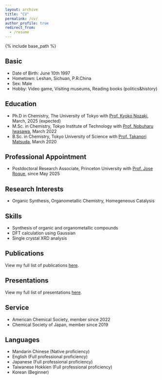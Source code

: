 ```yaml
---
layout: archive
title: "CV"
permalink: /cv/
author_profile: true
redirect_from:
  - /resume
---
```


{% include base_path %}

Basic
-----
* Date of Birth: June 10th 1997
* Hometown: Leshan, Sichuan, P.R.China
* Sex: Male
* Hobby: Video game, Visiting museums, Reading books (politics&history)

Education
-----
* Ph.D in Chemistry, The University of Tokyo with <a href="http://park.itc.u-tokyo.ac.jp/nozakilab/indexE.html" target="_blank">Prof. Kyoko Nozaki</a>, March, 2025 (expected)
* M.Sc. in Chemistry, Tokyo Institute of Technology with <a href="http://www.chemistry.titech.ac.jp/~iwasawa/index.html" target="_blank">Prof. Nobuharu Iwasawa</a>, March 2022
* B.Sc. in Chemistry, Tokyo University of Science with <a href="https://www.rs.tus.ac.jp/mtd/" target="_blank">Prof. Takanori Matsuda</a>, March 2020

Professional Appointment
-----
* Postdoctoral Research Associate, Princeton University with <a href="https://roque.princeton.edu" target="_blank">Prof. Jose Roque</a>, since May 2025
  
Research Interests
-----
* Organic Synthesis, Organometallic Chemistry, Homegeneous Catalysis

Skills
-----
* Synthesis of organic and organometallic compounds
* DFT calculation using Gaussian
* Single crystal XRD analysis

Publications
-----
<p>View my full list of publications <a href="https://liaoym0610.github.io/academic/publications/">here</a>.</p>

Presentations
-----
<p>View my full list of presentations <a href="https://liaoym0610.github.io/academic/presentations/">here</a>.</p>

Service
-----
* American Chemical Society, member since 2022
* Chemical Society of Japan, member since 2019

Languages
-----
* Mandarin Chinese (Native proficiency)
* English (Full professional proficiency)
* Japanese (Full professional proficiency)
* Taiwanese Hokkien (Full professional proficiency)
* Korean (Beginner)
